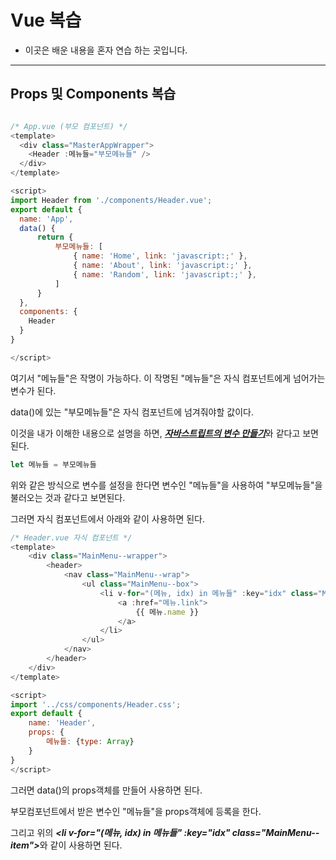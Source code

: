 # Vue 복습
- 이곳은 배운 내용을 혼자 연습 하는 곳입니다.

---
## Props 및 Components 복습
``` javascript

/* App.vue (부모 컴포넌트) */
<template>
  <div class="MasterAppWrapper">
    <Header :메뉴들="부모메뉴들" />
  </div>
</template>

<script>
import Header from './components/Header.vue';
export default {
  name: 'App',
  data() {
      return {
          부모메뉴들: [
              { name: 'Home', link: 'javascript:;' },
              { name: 'About', link: 'javascript:;' },
              { name: 'Random', link: 'javascript:;' },
          ]
      }
  },
  components: {
    Header
  }
}

</script>

```
여기서 "메뉴들"은 작명이 가능하다. 이 작명된 "메뉴들"은 자식 컴포넌트에게 넘어가는 변수가 된다.

data()에 있는 "부모메뉴들"은 자식 컴포넌트에 넘겨줘야할 값이다. 

이것을 내가 이해한 내용으로 설명을 하면, <b><u><i>자바스트립트의 변수 만들기</i></u></b>와 같다고 보면 된다.

```javascript
let 메뉴들 = 부모메뉴들
```

위와 같은 방식으로 변수를 설정을 한다면 변수인 "메뉴들"을 사용하여 "부모메뉴들"을 불러오는 것과 같다고 보면된다.

그러면 자식 컴포넌트에서 아래와 같이 사용하면 된다.

```javascript
/* Header.vue 자식 컴포넌트 */
<template>
    <div class="MainMenu--wrapper">
        <header>
            <nav class="MainMenu--wrap">
                <ul class="MainMenu--box">
                    <li v-for="(메뉴, idx) in 메뉴들" :key="idx" class="MainMenu--item">
                        <a :href="메뉴.link">
                            {{ 메뉴.name }}
                        </a>
                    </li>
                </ul>
            </nav>
        </header>
    </div>
</template>

<script>
import '../css/components/Header.css';
export default {
    name: 'Header',
    props: {
        메뉴들: {type: Array}
    }
}
</script>
```

그러면 data()의 props객체를 만들어 사용하면 된다. 

부모컴포넌트에서 받은 변수인 "메뉴들"을 props객체에 등록을 한다.

그리고 위의 <b><i>&lt;li v-for="(메뉴, idx) in 메뉴들" :key="idx" class="MainMenu--item"&gt;</i></b>와 같이 사용하면 된다.